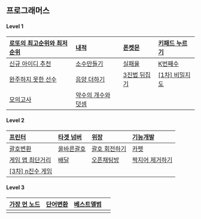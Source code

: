 ## 프로그래머스

#### Level 1

| [로또의 최고순위와 최저순위](https://programmers.co.kr/learn/courses/30/lessons/77484)             | [내적](https://programmers.co.kr/learn/courses/30/lessons/70128?language=javascript)               | [폰켓몬](https://programmers.co.kr/learn/courses/30/lessons/1845?language=javascript)        | [키패드 누르기](https://programmers.co.kr/learn/courses/30/lessons/67256?language=javascript)  |
| :------------------------------------------------------------------------------------------------- | :------------------------------------------------------------------------------------------------- | :------------------------------------------------------------------------------------------- | :--------------------------------------------------------------------------------------------- |
| [신규 아이디 추천](https://programmers.co.kr/learn/courses/30/lessons/72410?language=javascript)   | [소수만들기](https://programmers.co.kr/learn/courses/30/lessons/12977?language=javascript)         | [실패율](https://programmers.co.kr/learn/courses/30/lessons/42889)                           | [K번째수 ](https://programmers.co.kr/learn/courses/30/lessons/42748?language=javascript)       |
| [완주하지 못한 선수](https://programmers.co.kr/learn/courses/30/lessons/42576?language=javascript) | [음양 더하기](https://programmers.co.kr/learn/courses/30/lessons/76501?language=javascript)        | [3진법 뒤집기](https://programmers.co.kr/learn/courses/30/lessons/68935?language=javascript) | [[1차] 비밀지도](https://programmers.co.kr/learn/courses/30/lessons/17681?language=javascript) |
| [모의고사](https://programmers.co.kr/learn/courses/30/lessons/42840?language=javascript)           | [약수의 개수와 덧셈](https://programmers.co.kr/learn/courses/30/lessons/77884?language=javascript) |                                                                                              |                                                                                                |

#### Level 2

| [프린터](https://programmers.co.kr/learn/courses/30/lessons/42587?language=javascript)           | [타겟 넘버](https://programmers.co.kr/learn/courses/30/lessons/43165?language=javascript) | [위장](https://programmers.co.kr/learn/courses/30/lessons/42578?language=javascript)          | [기능개발](https://programmers.co.kr/learn/courses/30/lessons/42586?language=javascript) |
| :----------------------------------------------------------------------------------------------- | :---------------------------------------------------------------------------------------- | :-------------------------------------------------------------------------------------------- | :--------------------------------------------------------------------------------------- |
| [괄호변환](https://programmers.co.kr/learn/courses/30/lessons/60058?language=javascript)         | [올바른괄호](https://programmers.co.kr/learn/courses/30/lessons/12909)                    | [괄호 회전하기](https://programmers.co.kr/learn/courses/30/lessons/76502?language=javascript) | [카펫](https://programmers.co.kr/learn/courses/30/lessons/42842?language=javascript)     |
| [게임 맵 최단거리](https://programmers.co.kr/learn/courses/30/lessons/1844)                      | [배달](https://programmers.co.kr/learn/courses/30/lessons/12978?language=javascript)      | [오픈채팅방](https://programmers.co.kr/learn/courses/30/lessons/42888?language=javascript)    | [짝지어 제거하기](https://programmers.co.kr/learn/courses/30/lessons/12973)              |
| [[3차] n진수 게임](https://programmers.co.kr/learn/courses/30/lessons/17687?language=javascript) |                                                                                           |                                                                                               |                                                                                          |

#### Level 3

| [가장 먼 노드](https://programmers.co.kr/learn/courses/30/lessons/49189?language=javascript) | [단어변환](https://programmers.co.kr/learn/courses/30/lessons/43163?language=javascript) | [베스트앨범](https://programmers.co.kr/learn/courses/30/lessons/42579?language=javascript) |     |
| :------------------------------------------------------------------------------------------- | :--------------------------------------------------------------------------------------- | :----------------------------------------------------------------------------------------- | :-- |
|                                                                                              |                                                                                          |                                                                                            |     |
